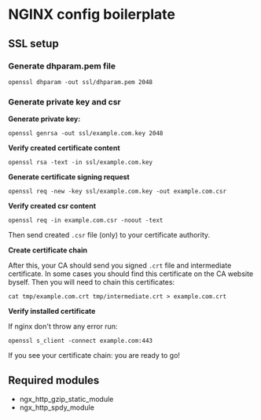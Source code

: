 # NGINX config boilerplate

## SSL setup

### Generate dhparam.pem file

`openssl dhparam -out ssl/dhparam.pem 2048`

### Generate private key and csr

**Generate private key:**

`openssl genrsa -out ssl/example.com.key 2048`

**Verify created certificate content**

`openssl rsa -text -in ssl/example.com.key`

**Generate certificate signing request**

`openssl req -new -key ssl/example.com.key -out example.com.csr`

**Verify created csr content**

`openssl req -in example.com.csr -noout -text`

Then send created `.csr` file (only) to your certificate authority.

**Create certificate chain**

After this, your CA should send you signed `.crt` file and intermediate certificate.
In some cases you should find this certificate on the CA website byself.
Then you will need to chain this certificates:

`cat tmp/example.com.crt tmp/intermediate.crt > example.com.crt`

**Verify installed certificate**

If nginx don't throw any error run:

`openssl s_client -connect example.com:443`

If you see your certificate chain: you are ready to go!

## Required modules

* ngx_http_gzip_static_module
* ngx_http_spdy_module
